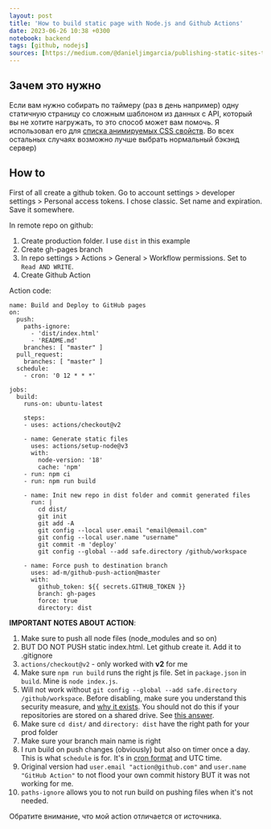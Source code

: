 ```yaml
---
layout: post
title: 'How to build static page with Node.js and Github Actions'
date: 2023-06-26 10:38 +0300
notebook: backend
tags: [github, nodejs]
sources: [https://medium.com/@danieljimgarcia/publishing-static-sites-to-github-pages-using-github-actions-8040f57dfeaf]
---
```

## Зачем это нужно
Если вам нужно собирать по таймеру (раз в день например) одну статичную страницу со сложным шаблоном из данных с API, который вы не хотите нагружать, то это способ может вам помочь. Я использовал его для [списка анимируемых CSS свойств](https://vallek.github.io/animatable-css/). Во всех остальных случаях возможно лучше выбрать нормальный бэкэнд сервер)

## How to 
First of all create a github token. Go to account settings > developer settings > Personal access tokens. I chose classic. Set name and expiration. Save it somewhere.

In remote repo on github:

1. Create production folder. I use `dist` in this example
2. Create gh-pages branch 
3. In repo settings > Actions > General > Workflow permissions. Set to `Read AND WRITE`.
4. Create Github Action

Action code:
```
name: Build and Deploy to GitHub pages
on:
  push:
    paths-ignore:
      - 'dist/index.html'
      - 'README.md'
    branches: [ "master" ]
  pull_request:
    branches: [ "master" ]
  schedule:
    - cron: '0 12 * * *'

jobs:
  build:
    runs-on: ubuntu-latest
    
    steps:
    - uses: actions/checkout@v2

    - name: Generate static files
      uses: actions/setup-node@v3
      with:
        node-version: '18'
        cache: 'npm'
    - run: npm ci
    - run: npm run build

    - name: Init new repo in dist folder and commit generated files
      run: |
        cd dist/
        git init
        git add -A
        git config --local user.email "email@email.com"
        git config --local user.name "username"
        git commit -m 'deploy'
        git config --global --add safe.directory /github/workspace
        
    - name: Force push to destination branch
      uses: ad-m/github-push-action@master
      with:
        github_token: ${{ secrets.GITHUB_TOKEN }}
        branch: gh-pages
        force: true
        directory: dist
```
**IMPORTANT NOTES ABOUT ACTION**:
1. Make sure to push all node files (node_modules and so on)
2. BUT DO NOT PUSH static index.html. Let github create it. Add it to .gitignore
3. `actions/checkout@v2` - only worked with **v2** for me
4. Make sure `npm run build` runs the right js file. Set in `package.json` in `build`. Mine is `node index.js`.
5. Will not work without `git config --global --add safe.directory /github/workspace`. Before disabling, make sure you understand this security measure, and [why it exists](https://github.com/git/git/commit/8959555cee7ec045958f9b6dd62e541affb7e7d9). You should not do this if your repositories are stored on a shared drive. See [this answer](https://stackoverflow.com/a/71904131/9749171).
6. Make sure `cd dist/` and `directory: dist` have the right path for your prod folder
7. Make sure your branch main name is right
8. I run build on push changes (obviously) but also on timer once a day. This is what `schedule` is for. It's in [cron format](https://crontab.guru/#0_24_*_*_*) and UTC time.
9. Original version had `user.email "action@github.com"` and `user.name "GitHub Action"` to not flood your own commit history BUT it was not working for me.
10. `paths-ignore` allows you to not run build on pushing files when it's not needed.

Обратите внимание, что мой action отличается от источника.